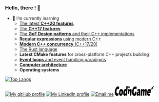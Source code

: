 ### Hello, there ! 👋

- 🌱 I’m currently learning
  - [The latest **C++20 features**](https://github.com/MericLuc/Cpp20-Features-tests)
  - [The **C++17 features**](https://github.com/MericLuc/Cpp17-Features-tests)
  - [The **GoF Design patterns** and their C++ implementations](https://github.com/MericLuc/Design-patterns)
  - [**Regular expressions** using modern C++](https://github.com/MericLuc/Cpp17-Features-tests/tree/master/std-regex)
  - [**Modern C++ concurrency** (C++17/20)](https://github.com/MericLuc/Modern-cpp-concurrency)
  - [The Rust language](https://github.com/MericLuc/Learning-Rust)
  - **Latest CMake features** for cross-platform C++ projects building
  - [**Event loops** and event handling paradigms](https://github.com/MericLuc/miniloop)
  - [**Computer architecture**](https://github.com/MericLuc/nand2tetris)
  - **Operating systems**

[![Top Langs](https://github-readme-stats.vercel.app/api/top-langs/?username=MericLuc&show_icons=true&layout=compact&theme=vue&hide=html)](https://github.com/anuraghazra/github-readme-stats)

  <a href="https://github.com/MericLuc"><img alt="My gitHub profile" title="My gitHub profile" height="32" width="32" src="https://simpleicons.org/icons/github.svg"></a> 
  <a href="https://www.linkedin.com/in/MericLuc"><img alt="My LinkedIn profile" title="My LinkedIn profile" height="32" width="32" src="https://simpleicons.org/icons/linkedin.svg"></a> 
  <a href="mailto:mericluc@hotmail.fr"><img alt="Email me" title="Email me" height="32" width="32" src="https://simpleicons.org/icons/microsoftoutlook.svg"></a> 
  <a href="https://www.codingame.com/profile/36481b0e11f9a85fe9f5229dde04b17c0913923"><img alt="My CodinGame profile" title="My CodinGame profile" height="32" width="128" src="https://github.com/MericLuc/CodinGame/blob/main/codingame_banner.png"></a> 
  
